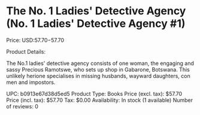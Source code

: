 # The No. 1 Ladies' Detective Agency (No. 1 Ladies' Detective Agency #1)

Price: USD:$57.70-$57.70

Product Details:

The No.1 ladies' detective agency consists of one woman, the engaging and sassy Precious Ramotswe, who sets up shop in Gabarone, Botswana. This unlikely herione specialises in missing husbands, wayward daughters, con men and impostors.

UPC: b0913e67d38d5ed5
Product Type: Books
Price (excl. tax): $57.70
Price (incl. tax): $57.70
Tax: $0.00
Availability: In stock (1 available)
Number of reviews: 0